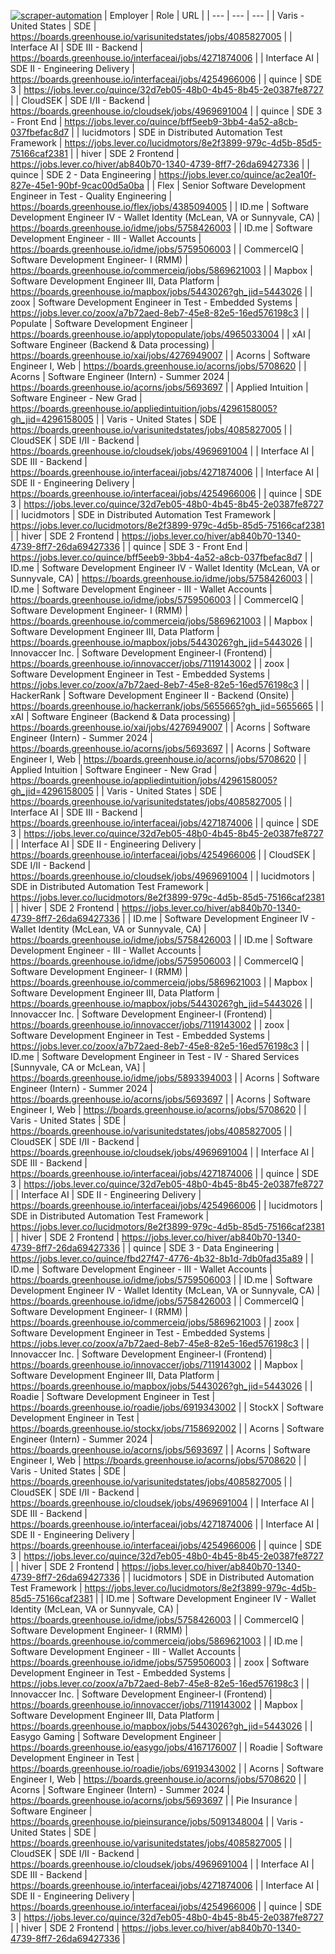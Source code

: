[![scraper-automation](https://github.com/azad-ali786/Job_Openings/actions/workflows/scraper-automation.yml/badge.svg)](https://github.com/azad-ali786/Job_Openings/actions/workflows/scraper-automation.yml)
| Employer | Role | URL |
| --- | --- | --- |
| Varis - United States | SDE | https://boards.greenhouse.io/varisunitedstates/jobs/4085827005 |
| Interface AI | SDE III - Backend | https://boards.greenhouse.io/interfaceai/jobs/4271874006 |
| Interface AI | SDE II - Engineering Delivery | https://boards.greenhouse.io/interfaceai/jobs/4254966006 |
| quince | SDE 3 | https://jobs.lever.co/quince/32d7eb05-48b0-4b45-8b45-2e0387fe8727 |
| CloudSEK | SDE I/II - Backend | https://boards.greenhouse.io/cloudsek/jobs/4969691004 |
| quince | SDE 3 - Front End | https://jobs.lever.co/quince/bff5eeb9-3bb4-4a52-a8cb-037fbefac8d7 |
| lucidmotors | SDE in Distributed Automation Test Framework | https://jobs.lever.co/lucidmotors/8e2f3899-979c-4d5b-85d5-75166caf2381 |
| hiver | SDE 2  Frontend | https://jobs.lever.co/hiver/ab840b70-1340-4739-8ff7-26da69427336 |
| quince | SDE 2 - Data Engineering | https://jobs.lever.co/quince/ac2ea10f-827e-45e1-90bf-9cac00d5a0ba |
| Flex | Senior Software Development Engineer in Test - Quality Engineering | https://boards.greenhouse.io/flex/jobs/4385094005 |
| ID.me | Software Development Engineer IV - Wallet Identity (McLean, VA or Sunnyvale, CA) | https://boards.greenhouse.io/idme/jobs/5758426003 |
| ID.me | Software Development Engineer - III - Wallet Accounts | https://boards.greenhouse.io/idme/jobs/5759506003 |
| CommerceIQ | Software Development Engineer- I (RMM) | https://boards.greenhouse.io/commerceiq/jobs/5869621003 |
| Mapbox | Software Development Engineer III, Data Platform | https://boards.greenhouse.io/mapbox/jobs/5443026?gh_jid=5443026 |
| zoox | Software Development Engineer in Test - Embedded Systems | https://jobs.lever.co/zoox/a7b72aed-8eb7-45e8-82e5-16ed576198c3 |
| Populate | Software Development Engineer | https://boards.greenhouse.io/applytopopulate/jobs/4965033004 |
| xAI | Software Engineer (Backend & Data processing) | https://boards.greenhouse.io/xai/jobs/4276949007 |
| Acorns | Software Engineer I, Web | https://boards.greenhouse.io/acorns/jobs/5708620 |
| Acorns | Software Engineer (Intern) - Summer 2024 | https://boards.greenhouse.io/acorns/jobs/5693697 |
| Applied Intuition | Software Engineer - New Grad | https://boards.greenhouse.io/appliedintuition/jobs/4296158005?gh_jid=4296158005 |
| Varis - United States | SDE | https://boards.greenhouse.io/varisunitedstates/jobs/4085827005 |
| CloudSEK | SDE I/II - Backend | https://boards.greenhouse.io/cloudsek/jobs/4969691004 |
| Interface AI | SDE III - Backend | https://boards.greenhouse.io/interfaceai/jobs/4271874006 |
| Interface AI | SDE II - Engineering Delivery | https://boards.greenhouse.io/interfaceai/jobs/4254966006 |
| quince | SDE 3 | https://jobs.lever.co/quince/32d7eb05-48b0-4b45-8b45-2e0387fe8727 |
| lucidmotors | SDE in Distributed Automation Test Framework | https://jobs.lever.co/lucidmotors/8e2f3899-979c-4d5b-85d5-75166caf2381 |
| hiver | SDE 2  Frontend | https://jobs.lever.co/hiver/ab840b70-1340-4739-8ff7-26da69427336 |
| quince | SDE 3 - Front End | https://jobs.lever.co/quince/bff5eeb9-3bb4-4a52-a8cb-037fbefac8d7 |
| ID.me | Software Development Engineer IV - Wallet Identity (McLean, VA or Sunnyvale, CA) | https://boards.greenhouse.io/idme/jobs/5758426003 |
| ID.me | Software Development Engineer - III - Wallet Accounts | https://boards.greenhouse.io/idme/jobs/5759506003 |
| CommerceIQ | Software Development Engineer- I (RMM) | https://boards.greenhouse.io/commerceiq/jobs/5869621003 |
| Mapbox | Software Development Engineer III, Data Platform | https://boards.greenhouse.io/mapbox/jobs/5443026?gh_jid=5443026 |
| Innovaccer Inc. | Software Development Engineer-I (Frontend) | https://boards.greenhouse.io/innovaccer/jobs/7119143002 |
| zoox | Software Development Engineer in Test - Embedded Systems | https://jobs.lever.co/zoox/a7b72aed-8eb7-45e8-82e5-16ed576198c3 |
| HackerRank | Software Development Engineer II - Backend (Onsite) | https://boards.greenhouse.io/hackerrank/jobs/5655665?gh_jid=5655665 |
| xAI | Software Engineer (Backend & Data processing) | https://boards.greenhouse.io/xai/jobs/4276949007 |
| Acorns | Software Engineer (Intern) - Summer 2024 | https://boards.greenhouse.io/acorns/jobs/5693697 |
| Acorns | Software Engineer I, Web | https://boards.greenhouse.io/acorns/jobs/5708620 |
| Applied Intuition | Software Engineer - New Grad | https://boards.greenhouse.io/appliedintuition/jobs/4296158005?gh_jid=4296158005 |
| Varis - United States | SDE | https://boards.greenhouse.io/varisunitedstates/jobs/4085827005 |
| Interface AI | SDE III - Backend | https://boards.greenhouse.io/interfaceai/jobs/4271874006 |
| quince | SDE 3 | https://jobs.lever.co/quince/32d7eb05-48b0-4b45-8b45-2e0387fe8727 |
| Interface AI | SDE II - Engineering Delivery | https://boards.greenhouse.io/interfaceai/jobs/4254966006 |
| CloudSEK | SDE I/II - Backend | https://boards.greenhouse.io/cloudsek/jobs/4969691004 |
| lucidmotors | SDE in Distributed Automation Test Framework | https://jobs.lever.co/lucidmotors/8e2f3899-979c-4d5b-85d5-75166caf2381 |
| hiver | SDE 2  Frontend | https://jobs.lever.co/hiver/ab840b70-1340-4739-8ff7-26da69427336 |
| ID.me | Software Development Engineer IV - Wallet Identity (McLean, VA or Sunnyvale, CA) | https://boards.greenhouse.io/idme/jobs/5758426003 |
| ID.me | Software Development Engineer - III - Wallet Accounts | https://boards.greenhouse.io/idme/jobs/5759506003 |
| CommerceIQ | Software Development Engineer- I (RMM) | https://boards.greenhouse.io/commerceiq/jobs/5869621003 |
| Mapbox | Software Development Engineer III, Data Platform | https://boards.greenhouse.io/mapbox/jobs/5443026?gh_jid=5443026 |
| Innovaccer Inc. | Software Development Engineer-I (Frontend) | https://boards.greenhouse.io/innovaccer/jobs/7119143002 |
| zoox | Software Development Engineer in Test - Embedded Systems | https://jobs.lever.co/zoox/a7b72aed-8eb7-45e8-82e5-16ed576198c3 |
| ID.me | Software Development Engineer in Test - IV - Shared Services [Sunnyvale, CA or McLean, VA] | https://boards.greenhouse.io/idme/jobs/5893394003 |
| Acorns | Software Engineer (Intern) - Summer 2024 | https://boards.greenhouse.io/acorns/jobs/5693697 |
| Acorns | Software Engineer I, Web | https://boards.greenhouse.io/acorns/jobs/5708620 |
| Varis - United States | SDE | https://boards.greenhouse.io/varisunitedstates/jobs/4085827005 |
| CloudSEK | SDE I/II - Backend | https://boards.greenhouse.io/cloudsek/jobs/4969691004 |
| Interface AI | SDE III - Backend | https://boards.greenhouse.io/interfaceai/jobs/4271874006 |
| quince | SDE 3 | https://jobs.lever.co/quince/32d7eb05-48b0-4b45-8b45-2e0387fe8727 |
| Interface AI | SDE II - Engineering Delivery | https://boards.greenhouse.io/interfaceai/jobs/4254966006 |
| lucidmotors | SDE in Distributed Automation Test Framework | https://jobs.lever.co/lucidmotors/8e2f3899-979c-4d5b-85d5-75166caf2381 |
| hiver | SDE 2  Frontend | https://jobs.lever.co/hiver/ab840b70-1340-4739-8ff7-26da69427336 |
| quince | SDE 3 - Data Engineering | https://jobs.lever.co/quince/fbd27f47-4776-4b32-8b1d-7db0fad35a89 |
| ID.me | Software Development Engineer - III - Wallet Accounts | https://boards.greenhouse.io/idme/jobs/5759506003 |
| ID.me | Software Development Engineer IV - Wallet Identity (McLean, VA or Sunnyvale, CA) | https://boards.greenhouse.io/idme/jobs/5758426003 |
| CommerceIQ | Software Development Engineer- I (RMM) | https://boards.greenhouse.io/commerceiq/jobs/5869621003 |
| zoox | Software Development Engineer in Test - Embedded Systems | https://jobs.lever.co/zoox/a7b72aed-8eb7-45e8-82e5-16ed576198c3 |
| Innovaccer Inc. | Software Development Engineer-I (Frontend) | https://boards.greenhouse.io/innovaccer/jobs/7119143002 |
| Mapbox | Software Development Engineer III, Data Platform | https://boards.greenhouse.io/mapbox/jobs/5443026?gh_jid=5443026 |
| Roadie | Software Development Engineer in Test | https://boards.greenhouse.io/roadie/jobs/6919343002 |
| StockX | Software Development Engineer in Test | https://boards.greenhouse.io/stockx/jobs/7158692002 |
| Acorns | Software Engineer (Intern) - Summer 2024 | https://boards.greenhouse.io/acorns/jobs/5693697 |
| Acorns | Software Engineer I, Web | https://boards.greenhouse.io/acorns/jobs/5708620 |
| Varis - United States | SDE | https://boards.greenhouse.io/varisunitedstates/jobs/4085827005 |
| CloudSEK | SDE I/II - Backend | https://boards.greenhouse.io/cloudsek/jobs/4969691004 |
| Interface AI | SDE III - Backend | https://boards.greenhouse.io/interfaceai/jobs/4271874006 |
| Interface AI | SDE II - Engineering Delivery | https://boards.greenhouse.io/interfaceai/jobs/4254966006 |
| quince | SDE 3 | https://jobs.lever.co/quince/32d7eb05-48b0-4b45-8b45-2e0387fe8727 |
| hiver | SDE 2  Frontend | https://jobs.lever.co/hiver/ab840b70-1340-4739-8ff7-26da69427336 |
| lucidmotors | SDE in Distributed Automation Test Framework | https://jobs.lever.co/lucidmotors/8e2f3899-979c-4d5b-85d5-75166caf2381 |
| ID.me | Software Development Engineer IV - Wallet Identity (McLean, VA or Sunnyvale, CA) | https://boards.greenhouse.io/idme/jobs/5758426003 |
| CommerceIQ | Software Development Engineer- I (RMM) | https://boards.greenhouse.io/commerceiq/jobs/5869621003 |
| ID.me | Software Development Engineer - III - Wallet Accounts | https://boards.greenhouse.io/idme/jobs/5759506003 |
| zoox | Software Development Engineer in Test - Embedded Systems | https://jobs.lever.co/zoox/a7b72aed-8eb7-45e8-82e5-16ed576198c3 |
| Innovaccer Inc. | Software Development Engineer-I (Frontend) | https://boards.greenhouse.io/innovaccer/jobs/7119143002 |
| Mapbox | Software Development Engineer III, Data Platform | https://boards.greenhouse.io/mapbox/jobs/5443026?gh_jid=5443026 |
| Easygo Gaming | Software Development Engineer | https://boards.greenhouse.io/easygo/jobs/4167176007 |
| Roadie | Software Development Engineer in Test | https://boards.greenhouse.io/roadie/jobs/6919343002 |
| Acorns | Software Engineer I, Web | https://boards.greenhouse.io/acorns/jobs/5708620 |
| Acorns | Software Engineer (Intern) - Summer 2024 | https://boards.greenhouse.io/acorns/jobs/5693697 |
| Pie Insurance | Software Engineer | https://boards.greenhouse.io/pieinsurance/jobs/5091348004 |
| Varis - United States | SDE | https://boards.greenhouse.io/varisunitedstates/jobs/4085827005 |
| CloudSEK | SDE I/II - Backend | https://boards.greenhouse.io/cloudsek/jobs/4969691004 |
| Interface AI | SDE III - Backend | https://boards.greenhouse.io/interfaceai/jobs/4271874006 |
| Interface AI | SDE II - Engineering Delivery | https://boards.greenhouse.io/interfaceai/jobs/4254966006 |
| quince | SDE 3 | https://jobs.lever.co/quince/32d7eb05-48b0-4b45-8b45-2e0387fe8727 |
| hiver | SDE 2  Frontend | https://jobs.lever.co/hiver/ab840b70-1340-4739-8ff7-26da69427336 |